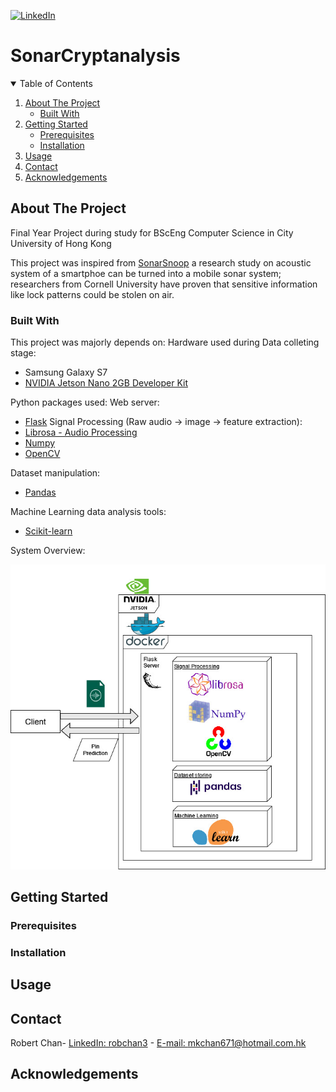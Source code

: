 <!-- PROJECT SHIELDS -->
[![LinkedIn][linkedin-shield]][linkedin-url]

# SonarCryptanalysis

<!-- TABLE OF CONTENTS -->
<details open="open">
  <summary>Table of Contents</summary>
  <ol>
    <li>
      <a href="#about-the-project">About The Project</a>
      <ul>
        <li><a href="#built-with">Built With</a></li>
      </ul>
    </li>
    <li>
      <a href="#getting-started">Getting Started</a>
      <ul>
        <li><a href="#prerequisites">Prerequisites</a></li>
        <li><a href="#installation">Installation</a></li>
      </ul>
    </li>
    <li><a href="#usage">Usage</a></li>
    <li><a href="#contact">Contact</a></li>
    <li><a href="#acknowledgements">Acknowledgements</a></li>
  </ol>
</details>


<!-- ABOUT THE PROJECT -->
## About The Project
Final Year Project during study for BScEng Computer Science in City University of Hong Kong

This project was inspired from [SonarSnoop](https://arxiv.org/abs/1808.10250) a research study on acoustic system of a smartphoe can be turned into a mobile sonar system; researchers from Cornell University have proven that sensitive information like lock patterns could be stolen on air.


### Built With

This project was majorly depends on:
Hardware used during Data colleting stage:
* Samsung Galaxy S7
* [NVIDIA Jetson Nano 2GB Developer Kit](https://developer.nvidia.com/embedded/jetson-nano-2gb-developer-kit)

Python packages used:
Web server:
* [Flask](https://flask.palletsprojects.com/en/2.0.x/)
Signal Processing (Raw audio -> image -> feature extraction):
* [Librosa - Audio Processing](https://librosa.org/)
* [Numpy](https://numpy.org)
* [OpenCV](https://opencv.org/)

Dataset manipulation:
* [Pandas](https://pandas.pydata.org/)

Machine Learning data analysis tools:
* [Scikit-learn](https://scikit-learn.org/stable/)

System Overview:
<p>
<img src="https://github.com/mkchan671/SonarCryptanalysis/blob/41b0fe5b200a868935947c3425d3c77835315b49/SystemOverview.jpg">

<!-- GETTING STARTED -->
## Getting Started


### Prerequisites


### Installation


<!-- USAGE EXAMPLES -->
## Usage


<!-- CONTACT -->
## Contact
Robert Chan- [LinkedIn: robchan3](https://www.linkedin.com/in/robchan3/) - [E-mail: mkchan671@hotmail.com.hk](mailto:mkchan671@hotmail.com.hk)
<!-- ACKNOWLEDGEMENTS -->
## Acknowledgements
<!-- MARKDOWN LINKS & IMAGES -->
[linkedin-shield]: https://img.shields.io/badge/-LinkedIn-black.svg?style=for-the-badge&logo=linkedin&colorB=555
[linkedin-url]:https://www.linkedin.com/in/robchan3/
